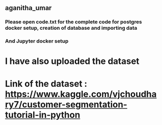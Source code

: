 ## aganitha_umar
### Please open code.txt for the complete code for postgres docker setup, creation of database and importing data
### And Jupyter docker setup

# I have also uploaded the dataset

# Link of the dataset : https://www.kaggle.com/vjchoudhary7/customer-segmentation-tutorial-in-python
